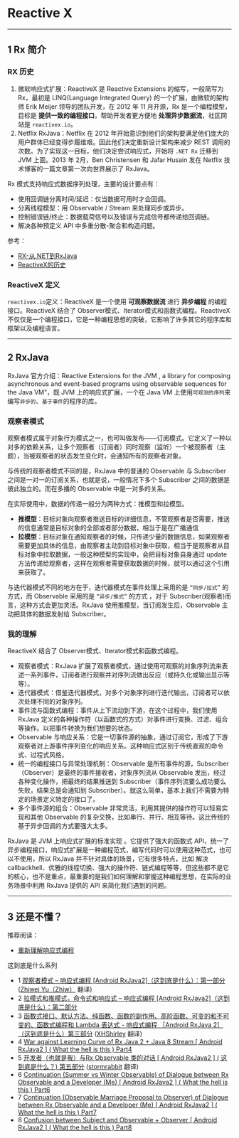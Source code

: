 # Reactive X

---
## 1 Rx 简介

### RX 历史

1. 微软响应式扩展：ReactiveX 是 Reactive Extensions 的缩写，一般简写为 Rx，最初是 LINQ(Language Integrated Query) 的一个扩展，由微软的架构师 Erik Meijer 领导的团队开发，在 2012 年 11 月开源，Rx 是一个编程模型，目标是 **提供一致的编程接口**，帮助开发者更方便地 **处理异步数据流**，社区网站是 `reactivex.io`。
2. Netflix RxJava：Netflix 在 2012 年开始意识到他们的架构要满足他们庞大的用户群体已经变得步履维艰。因此他们决定重新设计架构来减少 REST 调用的次数。为了实现这一目标，他们决定尝试响应式，开始将 `.NET Rx` 迁移到 JVM 上面。2013 年 2月，Ben Christensen 和 Jafar Husain 发在 Netflix 技术博客的一篇文章第一次向世界展示了 RxJava。

Rx 模式支持响应式数据序列处理，主要的设计要点有：

- 使用回调链分离时间/延迟：仅当数据可用时才会回调。
- 分离线程模型：用 Observable / Stream 来处理同步或异步。
- 控制错误链/终止：数据载荷信号以及错误与完成信号都传递给回调链。
- 解决各种预定义 API 中多重分散-聚合和构造问题。

参考：

- [RX-从.NET到RxJava](https://rxjava.yuxingxin.com/chapter1/chapter1.html)
- [ReactiveX的历史](https://mcxiaoke.gitbooks.io/rxdocs/content/Intro.html)

### ReactiveX 定义

`reactivex.io`定义：ReactiveX 是一个使用 **可观察数据流** 进行 **异步编程** 的编程接口。ReactiveX 结合了 Observer模式、Iterator模式和函数式编程。ReactiveX 不仅仅是一个编程接口，它是一种编程思想的突破，它影响了许多其它的程序库和框架以及编程语言。

---
## 2 RxJava

RxJava 官方介绍：Reactive Extensions for the JVM , a library for composing asynchronous and event-based programs using observable sequences for the Java VM"，既 JVM 上的响应式扩展，一个在 Java VM 上使用`可观测的序列`来编写`异步的`、`基于事件`的程序的库。

### 观察者模式

观察者模式属于对象行为模式之一，也可叫做发布——订阅模式。它定义了一种以对多的依赖关系，让多个观察者（订阅者）同时观察（监听）一个被观察者（主题），当被观察者的状态发生变化时，会通知所有的观察者对象。

与传统的观察者模式不同的是，RxJava 中的普通的 Observable 与 Subscriber 之间是一对一的订阅关系，也就是说，一般情况下多个 Subscriber 之间的数据是彼此独立的。而在多播的 Observable 中是一对多的关系。

在实际使用中，数据的传递一般分为两种方式：推模型和拉模型。

- **推模型**：目标对象向观察者推送目标的详细信息，不管观察者是否需要，推送的信息通常是目标对象的全部或者部分数据，相当于是在广播通信
- **拉模型**：目标对象在通知观察者的时候，只传递少量的数据信息，如果观察者需要更加具体的信息，由观察者主动到目标对象中获取，相当于是观察者从目标对象中拉取数据，一般这种模型的实现中，会把目标对象自身通过 update 方法传递给观察者，这样在观察者需要获取数据的时候，就可以通过这个引用来获取了。

与迭代器模式不同的地方在于，迭代器模式在事件处理上采用的是 `“同步/拉式”` 的方式，而 Observable 采用的是 `“异步/推式”` 的方式 ，对于 Subscriber(观察者)而言，这种方式会更加灵活。RxJava 使用推模型，当订阅发生后，Observable 主动把具体的数据发射给 Subscriber。

### 我的理解

ReactiveX 结合了 Observer模式、Iterator模式和函数式编程。

- 观察者模式：RxJava 扩展了观察者模式，通过使用可观察的对象序列流来表述一系列事件，订阅者进行观察并对序列流做出反应（或持久化或输出显示等等）。
- 迭代器模式：借鉴迭代器模式，对多个对象序列进行迭代输出，订阅者可以依次处理不同的对象序列。
- 事件流与函数式编程：事件从上下流动到下游，在这个过程中，我们使用 RxJava 定义的各种操作符（以函数式的方式）对事件进行变换、过滤、组合等操作。以把事件转换为我们想要的状态。
- Observable 与响应关系：它是一切事件源的抽象，通过订阅它，形成了下游观察者对上游事件序列变化的响应关系。这种响应式区别于传统直观的命令式、过程式风格。
- 统一的编程接口与异常处理机制：Observable 是所有事件的源，Subscriber（Observer）是最终的事件接收者，对象序列流从 Observable 发出，经过各种变化操作，把最终的结果推送到 Subscriber（事件序列流要么成功要么失败，结果总是会通知到 Subscriber）。就这么简单，基本上我们不需要为特定的场景定义特定的接口了。
- 多个事件源的组合：Observable 非常灵活，利用其提供的操作符可以轻易实现和其他 Observable 的复杂交换，比如串行、并行、相互等待。这比传统的基于异步回调的方式要强大太多。

RxJava 是 JVM 上响应式扩展的标准实现 。它提供了强大的函数式 API，统一了异步编程接口，响应式扩展是一种编程范式，编写代码时可以使用这种范式，也可以不使用，所以 RxJava 并不针对具体的场景，它有很多特点，比如 解决 callbackhell、优雅的线程切换、强大的操作符、链式编程等等，但这些都不是它的核心，也不是重点，最重要的是我们如何理解和掌握这种编程思想，在实际的业务场景中利用 RxJava 提供的 API 来简化我们遇到的问题。

---
## 3 还是不懂？

推荐阅读：

- [重新理解响应式编程](https://www.jianshu.com/p/c95e29854cb1)

这到底是什么系列

- 1 [观察者模式 – 响应式编程 [Android RxJava2]（这到底是什么）：第一部分](https://gold.xitu.io/entry/58ada9738fd9c5006704f5a1?utm_source=gold-miner&utm_medium=readme&utm_campaign=github) ([Zhiwei Yu（Zhiw）](https://github.com/Zhiw) 翻译)
- 2 [拉模式和推模式，命令式和响应式 – 响应式编程 [Android RxJava2]（这到底是什么）：第二部分](https://juejin.im/entry/58d78547a22b9d006465ca57/?utm_source=gold-miner&utm_medium=readme&utm_campaign=github)
- 3 [函数式接口、默认方法、纯函数、函数的副作用、高阶函数、可变的和不可变的、函数式编程和 Lambda 表达式 - 响应式编程 ［Android RxJava 2］（这到底是什么）第三部分](https://juejin.im/entry/591298eea0bb9f0058b35c7f/?utm_source=gold-miner&utm_medium=readme&utm_campaign=github)  ([XHShirley](https://github.com/XHShirley) 翻译)
- 4 [War against Learning Curve of Rx Java 2 + Java 8 Stream [ Android RxJava2 ] ( What the hell is this ) Part4](http://www.uwanttolearn.com/android/war-learning-curve-rx-java-2-java-8-stream-android-rxjava2-hell-part4/)
- 5 [开发者（也就是我）与Rx Observable 类的对话 [ Android RxJava2 ] ( 这到底是什么？) 第五部分](https://juejin.im/post/590ab4f7128fe10058f35119/?utm_source=gold-miner&utm_medium=readme&utm_campaign=github) ([stormrabbit](https://github.com/stormrabbit) 翻译)
- 6 [Continuation (Summer vs Winter Observable) of Dialogue between Rx Observable and a Developer (Me) [ Android RxJava2 ] ( What the hell is this ) Part6](http://www.uwanttolearn.com/android/continuation-summer-vs-winter-observable-dialogue-rx-observable-developer-android-rxjava2-hell-part6/)
- 7 [Continuation (Observable Marriage Proposal to Observer) of Dialogue between Rx Observable and a Developer (Me) [ Android RxJava2 ] ( What the hell is this ) Part7 ](http://www.uwanttolearn.com/android/continuation-observable-marriage-proposal-observer-dialogue-rx-observable-developer-android-rxjava2-hell-part7/)
- 8 [Confusion between Subject and Observable + Observer [ Android RxJava2 ] ( What the hell is this ) Part8](http://www.uwanttolearn.com/android/confusion-subject-observable-observer-android-rxjava2-hell-part8/)